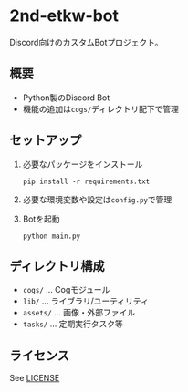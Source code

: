 # 2nd-etkw-bot

Discord向けのカスタムBotプロジェクト。

## 概要
- Python製のDiscord Bot
- 機能の追加は`cogs/`ディレクトリ配下で管理

## セットアップ

1. 必要なパッケージをインストール
   ```
   pip install -r requirements.txt
   ```

2. 必要な環境変数や設定は`config.py`で管理

3. Botを起動
   ```
   python main.py
   ```

## ディレクトリ構成
- `cogs/` … Cogモジュール
- `lib/` … ライブラリ/ユーティリティ
- `assets/` … 画像・外部ファイル
- `tasks/` … 定期実行タスク等

## ライセンス
See [LICENSE](./LICENSE)

